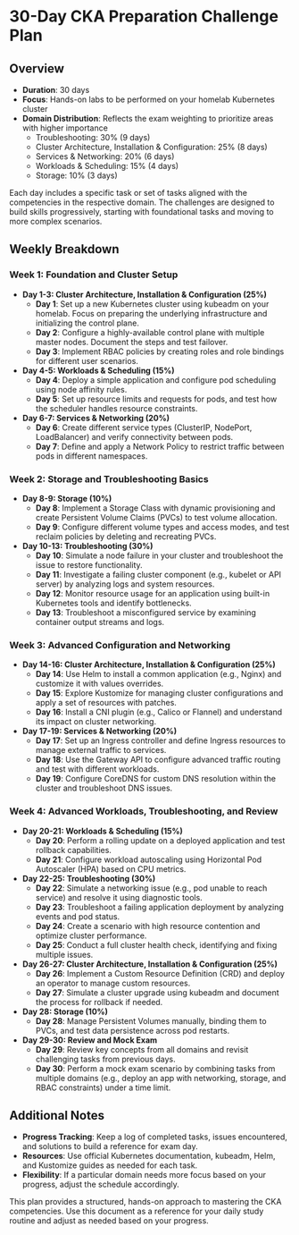 # 30-Day CKA Preparation Challenge Plan

## Overview
- **Duration**: 30 days
- **Focus**: Hands-on labs to be performed on your homelab Kubernetes cluster
- **Domain Distribution**: Reflects the exam weighting to prioritize areas with higher importance
  - Troubleshooting: 30% (9 days)
  - Cluster Architecture, Installation & Configuration: 25% (8 days)
  - Services & Networking: 20% (6 days)
  - Workloads & Scheduling: 15% (4 days)
  - Storage: 10% (3 days)

Each day includes a specific task or set of tasks aligned with the competencies in the respective domain. The challenges are designed to build skills progressively, starting with foundational tasks and moving to more complex scenarios.

## Weekly Breakdown

### Week 1: Foundation and Cluster Setup
- **Day 1-3: Cluster Architecture, Installation & Configuration (25%)**
  - **Day 1**: Set up a new Kubernetes cluster using kubeadm on your homelab. Focus on preparing the underlying infrastructure and initializing the control plane.
  - **Day 2**: Configure a highly-available control plane with multiple master nodes. Document the steps and test failover.
  - **Day 3**: Implement RBAC policies by creating roles and role bindings for different user scenarios.
- **Day 4-5: Workloads & Scheduling (15%)**
  - **Day 4**: Deploy a simple application and configure pod scheduling using node affinity rules.
  - **Day 5**: Set up resource limits and requests for pods, and test how the scheduler handles resource constraints.
- **Day 6-7: Services & Networking (20%)**
  - **Day 6**: Create different service types (ClusterIP, NodePort, LoadBalancer) and verify connectivity between pods.
  - **Day 7**: Define and apply a Network Policy to restrict traffic between pods in different namespaces.

### Week 2: Storage and Troubleshooting Basics
- **Day 8-9: Storage (10%)**
  - **Day 8**: Implement a Storage Class with dynamic provisioning and create Persistent Volume Claims (PVCs) to test volume allocation.
  - **Day 9**: Configure different volume types and access modes, and test reclaim policies by deleting and recreating PVCs.
- **Day 10-13: Troubleshooting (30%)**
  - **Day 10**: Simulate a node failure in your cluster and troubleshoot the issue to restore functionality.
  - **Day 11**: Investigate a failing cluster component (e.g., kubelet or API server) by analyzing logs and system resources.
  - **Day 12**: Monitor resource usage for an application using built-in Kubernetes tools and identify bottlenecks.
  - **Day 13**: Troubleshoot a misconfigured service by examining container output streams and logs.

### Week 3: Advanced Configuration and Networking
- **Day 14-16: Cluster Architecture, Installation & Configuration (25%)**
  - **Day 14**: Use Helm to install a common application (e.g., Nginx) and customize it with values overrides.
  - **Day 15**: Explore Kustomize for managing cluster configurations and apply a set of resources with patches.
  - **Day 16**: Install a CNI plugin (e.g., Calico or Flannel) and understand its impact on cluster networking.
- **Day 17-19: Services & Networking (20%)**
  - **Day 17**: Set up an Ingress controller and define Ingress resources to manage external traffic to services.
  - **Day 18**: Use the Gateway API to configure advanced traffic routing and test with different workloads.
  - **Day 19**: Configure CoreDNS for custom DNS resolution within the cluster and troubleshoot DNS issues.

### Week 4: Advanced Workloads, Troubleshooting, and Review
- **Day 20-21: Workloads & Scheduling (15%)**
  - **Day 20**: Perform a rolling update on a deployed application and test rollback capabilities.
  - **Day 21**: Configure workload autoscaling using Horizontal Pod Autoscaler (HPA) based on CPU metrics.
- **Day 22-25: Troubleshooting (30%)**
  - **Day 22**: Simulate a networking issue (e.g., pod unable to reach service) and resolve it using diagnostic tools.
  - **Day 23**: Troubleshoot a failing application deployment by analyzing events and pod status.
  - **Day 24**: Create a scenario with high resource contention and optimize cluster performance.
  - **Day 25**: Conduct a full cluster health check, identifying and fixing multiple issues.
- **Day 26-27: Cluster Architecture, Installation & Configuration (25%)**
  - **Day 26**: Implement a Custom Resource Definition (CRD) and deploy an operator to manage custom resources.
  - **Day 27**: Simulate a cluster upgrade using kubeadm and document the process for rollback if needed.
- **Day 28: Storage (10%)**
  - **Day 28**: Manage Persistent Volumes manually, binding them to PVCs, and test data persistence across pod restarts.
- **Day 29-30: Review and Mock Exam**
  - **Day 29**: Review key concepts from all domains and revisit challenging tasks from previous days.
  - **Day 30**: Perform a mock exam scenario by combining tasks from multiple domains (e.g., deploy an app with networking, storage, and RBAC constraints) under a time limit.

## Additional Notes
- **Progress Tracking**: Keep a log of completed tasks, issues encountered, and solutions to build a reference for exam day.
- **Resources**: Use official Kubernetes documentation, kubeadm, Helm, and Kustomize guides as needed for each task.
- **Flexibility**: If a particular domain needs more focus based on your progress, adjust the schedule accordingly.

This plan provides a structured, hands-on approach to mastering the CKA competencies. Use this document as a reference for your daily study routine and adjust as needed based on your progress.
